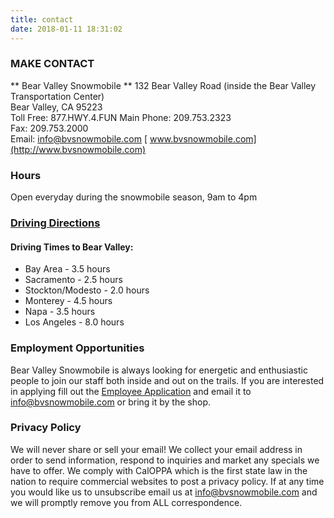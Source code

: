 ```yaml
---
title: contact
date: 2018-01-11 18:31:02
---
```


### MAKE CONTACT

** Bear Valley Snowmobile **
132 Bear Valley Road (inside the Bear Valley Transportation Center)  
Bear Valley, CA 95223  
Toll Free: 877.HWY.4.FUN 
Main Phone: 209.753.2323   
Fax: 209.753.2000   
Email: [info@bvsnowmobile.com](mailto:info@bvsnowmobile.com) [
www.bvsnowmobile.com](http://www.bvsnowmobile.com)

### Hours

Open everyday during the snowmobile season, 9am to 4pm

### [Driving Directions](http://www.bvsnowmobile.com/driving-directions/)

#### Driving Times to Bear Valley:

*   Bay Area - 3.5 hours
*   Sacramento - 2.5 hours
*   Stockton/Modesto - 2.0 hours
*   Monterey - 4.5 hours
*   Napa - 3.5 hours
*   Los Angeles - 8.0 hours

### Employment Opportunities

Bear Valley Snowmobile is always looking for energetic and enthusiastic people to join our staff both inside and out on the trails. If you are interested in applying fill out the [Employee Application](/files/edited_Application_for_Employment.pdf) and email it to info@bvsnowmobile.com or bring it by the shop.

### Privacy Policy

We will never share or sell your email! We collect your email address in order to send information, respond to inquiries and market any specials we have to offer. We comply with CalOPPA which is the first state law in the nation to require commercial websites to post a privacy policy. If at any time you would like us to unsubscribe email us at [info@bvsnowmobile.com](mailto:info@bvsnowmobile.com) and we will promptly remove you from ALL correspondence.